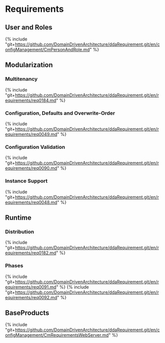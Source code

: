 # Requirements

## User and Roles
{% include "git+https://github.com/DomainDrivenArchitecture/ddaRequirement.git/en/configManagement/CmPersonAndRole.md" %}
   
## Modularization
### Multitenancy
{% include "git+https://github.com/DomainDrivenArchitecture/ddaRequirement.git/en/requirements/req0184.md" %}

### Configuration, Defaults and Overwrite-Order
{% include "git+https://github.com/DomainDrivenArchitecture/ddaRequirement.git/en/requirements/req0049.md" %}

### Configuration Validation
{% include "git+https://github.com/DomainDrivenArchitecture/ddaRequirement.git/en/requirements/req0090.md" %}

### Instance Support
{% include "git+https://github.com/DomainDrivenArchitecture/ddaRequirement.git/en/requirements/req0048.md" %}

   
## Runtime
### Distribution
{% include "git+https://github.com/DomainDrivenArchitecture/ddaRequirement.git/en/requirements/req0182.md" %}

### Phases
{% include "git+https://github.com/DomainDrivenArchitecture/ddaRequirement.git/en/requirements/req0091.md" %}
{% include "git+https://github.com/DomainDrivenArchitecture/ddaRequirement.git/en/requirements/req0092.md" %}
    
## BaseProducts
{% include "git+https://github.com/DomainDrivenArchitecture/ddaRequirement.git/en/configManagement/CmRequirementsWebServer.md" %}



